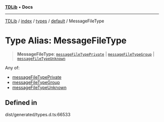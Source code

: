 [**TDLib**](../../../../../../README.md) • **Docs**

***

[TDLib](../../../../../../modules.md) / [index](../../../../../README.md) / [types](../../../README.md) / [default](../README.md) / MessageFileType

# Type Alias: MessageFileType

> **MessageFileType**: [`messageFileTypePrivate`](messageFileTypePrivate.md) \| [`messageFileTypeGroup`](messageFileTypeGroup.md) \| [`messageFileTypeUnknown`](messageFileTypeUnknown.md)

Any of:
- [messageFileTypePrivate](messageFileTypePrivate.md)
- [messageFileTypeGroup](messageFileTypeGroup.md)
- [messageFileTypeUnknown](messageFileTypeUnknown.md)

## Defined in

dist/generated/types.d.ts:66533
